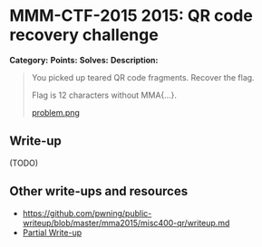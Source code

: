 # MMM-CTF-2015 2015: QR code recovery challenge

**Category:**
**Points:**
**Solves:**
**Description:**

> You picked up teared QR code fragments. Recover the flag.
>
> Flag is 12 characters without MMA{...}.
>
> [problem.png](problem.png-b99f108ecfe954e3299d47383007ead1a61b4f5c62591307184d54ea76abfc23)
>
>


## Write-up

(TODO)

## Other write-ups and resources

* <https://github.com/pwning/public-writeup/blob/master/mma2015/misc400-qr/writeup.md>
* [Partial Write-up](http://ctf-for-beginners.blogspot.in/2015/09/write-up-mma-ctf-2015-qr-code-recovery.html) 
